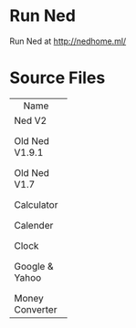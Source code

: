 # Run Ned
Run Ned at http://nedhome.ml/
# Source Files
<table style="width:20%">
  <tr>
    <td><center>Name</center></td>
    <td><center>Source File</center></td>		
  </tr>
  <tr>
    <td>Ned V2</p>Old Ned V1.9.1</p>Old Ned V1.7</p>Calculator</p>Calender</p>Clock</p>Google & Yahoo</p>Money Converter</td>		
    <td>index.html</p>V1.9.html</p>V1.7.html</p>/tools/calculator.html</p>/tools/calendar.html</p>/tools/clock.html</p>/tools/google.html</p>/tools/moneyconverter.html</td>	
  </tr>
</table>
